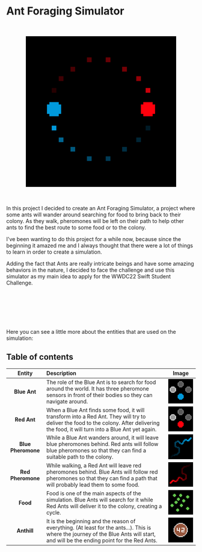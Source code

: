 # Ant Foraging Simulator

<br>

<p align="center">
  <img src="/readme-resources/app-logo.png" width="400" height="400">
</p>

<br>

In this project I decided to create an Ant Foraging Simulator, a project where some ants will wander around searching for food to bring back to their colony. As they walk, pheromones will be left on their path to help other ants to find the best route to some food or to the colony.

I've been wanting to do this project for a while now, because since the beginning it amazed me and I always thought that there were a lot of things to learn in order to create a simulation.

Adding the fact that Ants are really intricate beings and have some amazing behaviors in the nature, I decided to face the challenge and use this simulator as my main idea to apply for the WWDC22 Swift Student Challenge.

<br>
<br>
<br>
<br>
<br>

Here you can see a little more about the entities that are used on the simulation:

## Table of contents

| **Entity** | **Description** | **Image** |
| :---: | :--- | :---: |
| **Blue Ant** | The role of the Blue Ant is to search for food around the world. It has three pheromone sensors in front of their bodies so they can navigate around. | <img src="/readme-resources/blue_ant_sensors.png" width="150"/> |
| **Red Ant** | When a Blue Ant finds some food, it will transform into a Red Ant. They will try to deliver the food to the colony. After delivering the food, it will turn into a Blue Ant yet again. | <img src="/readme-resources/red_ant_sensors.png" width="150"/> |
| **Blue Pheromone** | While a Blue Ant wanders around, it will leave blue pheromones behind. Red ants will follow blue pheromones so that they can find a suitable path to the colony. | <img src="/readme-resources/blue_pheromone_trail.png" width="150"/> |
| **Red Pheromone** | While walking, a Red Ant will leave red pheromones behind. Blue Ants will follow red pheromones so that they can find a path that will probably lead them to some food. | <img src="/readme-resources/red_pheromone_trail.png" width="150"/> |
| **Food** | Food is one of the main aspects of the simulation. Blue Ants will search for it while Red Ants will deliver it to the colony, creating a cycle. | <img src="/readme-resources/green_food.png" width="150"/> |
| **Anthill** | It is the beginning and the reason of everything. (At least for the ants...). This is where the journey of the Blue Ants will start, and will be the ending point for the Red Ants. | <img src="/readme-resources/brown_anthill.png" width="150"/> |
